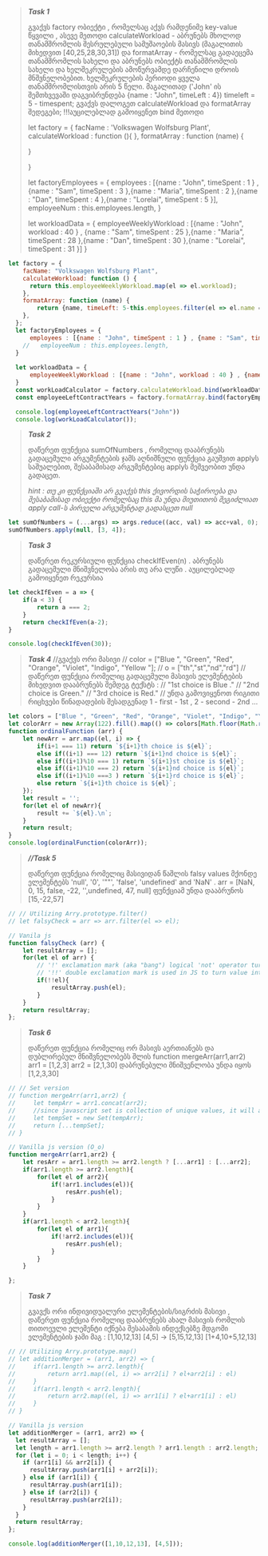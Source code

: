 > **_Task 1_**
> 
> გვაქვს factory ობიექტი , რომელსაც აქვს რამდენიმე key-value წყვილი ,
> ასევე მეთოდი calculateWorkload - აბრუნებს მხოლოდ თანამშრომლის შესრულებული სამუშაოების მასივს (მაგალითის მიხედვით [40,25,28,30,31])
> და formatArray - რომელსაც გადაეცემა თანამშრომლის სახელი და აბრუნებს ობიექტს თანამშრომლის სახელი და ხელშეკრულების ამოწურვამდე
> დარჩენილი დროის მნშვნელობებით. ხელშეკრულების პერიოდი ყველა თანამშრომლისთვის არის 5 წელი.
> მაგალითად ('John' ის შემთხვევაში დაგვიბრუნდება {name : "John", timeLeft : 4}) timeleft = 5 - timespent;
> გვაქვს
> დალოგეთ calculateWorkload და formatArray შედეგები;
> !!!აუცილებლად გამოიყენეთ bind მეთოდი
> 
> let factory = {
> facName : 'Volkswagen Wolfsburg Plant',
> calculateWorkload : function (){
> },
> formatArray : function (name) {
>
> }
>
> }
>
> let factoryEmployees = {
> employees : [{name : "John", timeSpent : 1 } , {name : "Sam", timeSpent : 3 },{name : "Maria", timeSpent : 2 },{name : "Dan", timeSpent : 4 },{name : "Lorelai", timeSpent : 5 }],
> employeeNum : this.employees.length,
> }
>
> let workloadData = {
> employeeWeeklyWorkload : [{name : "John", workload : 40 } , {name : "Sam", timeSpent : 25 },{name : "Maria", timeSpent : 28 },{name : "Dan", timeSpent : 30 },{name : "Lorelai", timeSpent : 31 }]
> }

```javascript
let factory = {
    facName: "Volkswagen Wolfsburg Plant",
    calculateWorkload: function () {
      return this.employeeWeeklyWorkload.map(el => el.workload);
    },
    formatArray: function (name) {
        return {name, timeLeft: 5-this.employees.filter(el => el.name === name)[0].timeSpent}
    },
  };
  let factoryEmployees = {
      employees : [{name : "John", timeSpent : 1 } , {name : "Sam", timeSpent : 3 },{name : "Maria", timeSpent : 2 },{name : "Dan", timeSpent : 4 },{name : "Lorelai", timeSpent : 5 }],
    //   employeeNum : this.employees.length,
  }
  
  let workloadData = {
      employeeWeeklyWorkload : [{name : "John", workload : 40 } , {name : "Sam", timeSpent : 25 },{name : "Maria", timeSpent : 28 },{name : "Dan", timeSpent : 30 },{name : "Lorelai", timeSpent : 31 }]
  }
  const workLoadCalculator = factory.calculateWorkload.bind(workloadData);
  const employeeLeftContractYears = factory.formatArray.bind(factoryEmployees);

  console.log(employeeLeftContractYears("John"))
  console.log(workLoadCalculator());
```

> **_Task 2_**
>
> 
> დაწერეთ ფუნქცია sumOfNumbers , რომელიც დააბრუნებს გადაცემული არგუმენტების ჯამს
> აღნიშნული ფუნქცია გაუშვით applyს საშუალებით, შესაბამისად არგუმენტებიც applyს მეშვეობით უნდა გადაცეთ.
>
> _hint : თუ კი ფუნქციაში არ გვაქვს this ქივორდის საჭიროება და შესაბამისად ობიექტი რომელსაც_
> _this მა უნდა მიუთითოს შეგიძლიათ apply call-ს პირველი არგუმენტად გადასცეთ null_
>
> 

```javascript
let sumOfNumbers = (...args) => args.reduce((acc, val) => acc+val, 0);
sumOfNumbers.apply(null, [3, 4]);
```

> **_Task 3_**
> 
> დაწერეთ რეკურსიული ფუნქცია checkIfEven(n) . აბრუნებს გადაცემული მნიშვნელობა
> არის თუ არა ლუწი . აუცილებლად გამოიყენეთ რეკურსია
>
> 

```javascript
let checkIfEven = a => {
    if(a < 3) {
        return a === 2;
    }
    return checkIfEven(a-2);
}

console.log(checkIfEven(30));
```

> **_Task 4_**
> //გვაქვს ორი მასივი
> // color = ["Blue ", "Green", "Red", "Orange", "Violet", "Indigo", "Yellow "];
> // o = ["th","st","nd","rd"]
> //დაწერეთ ფუნქცია რომელიც გადაცემული მასივის ელემენტების მიხედვით დააბრუნებს შემდეგ ტექსტს :
> // "1st choice is Blue ."
> // "2nd choice is Green."
> // "3rd choice is Red."
> // უნდა გამოვიყენოთ რიგითი რიცხვები წინადადების შესადგენად 1 - first - 1st , 2 - second - 2nd ...

```javascript
let colors = ["Blue ", "Green", "Red", "Orange", "Violet", "Indigo", "Yellow "];
let colorArr = new Array(122).fill().map(() => colors[Math.floor(Math.random()*colors.length)]);
function ordinalFunction (arr) {
    let newArr = arr.map((el, i) => {
        if(i+1 === 11) return `${i+1}th choice is ${el}`;
        else if((i+1) === 12) return `${i+1}nd choice is ${el}`;
        else if((i+1)%10 === 1) return `${i+1}st choice is ${el}`;
        else if((i+1)%10 === 2) return `${i+1}nd choice is ${el}`;
        else if((i+1)%10 ===3 ) return `${i+1}rd choice is ${el}`;
        else return `${i+1}th choice is ${el}`;
    });
    let result = '';
    for(let el of newArr){
        result += `${el}.\n`;
    }
    return result;
}
console.log(ordinalFunction(colorArr));
```

> **_//Task 5_**
> 
> დაწერეთ ფუნქცია რომელიც მასივიდან წაშლის falsy values მქონდე ელემენტებს 'null', '0', '""', 'false', 'undefined' and 'NaN' .
> arr = [NaN, 0, 15, false, -22, '',undefined, 47, null]
> ფუნქციამ უნდა დააბრუნოს [15,-22,57] 

```javascript
// // Utilizing Arry.prototype.filter()
// let falsyCheck = arr => arr.filter(el => el);

// Vanila js
function falsyCheck (arr) {
    let resultArray = [];
    for(let el of arr) {
        // '!' exclamation mark (aka "bang") logical 'not' operator turns 'true' to 'false' and vice versa
        // '!!' double exclamation mark is used in JS to turn value into boolean resulting in 'true' for truthy values and 'false' for falsy values
        if(!!el){
            resultArray.push(el);
        }
    }
    return resultArray;
};

```

> **_Task 6_**
> 
> დაწერეთ ფუნქცია რომელიც ორ მასივს აერთიანებს და დუბლირებულ მნიშვნელობებს შლის
> function mergeArr(arr1,arr2)
> arr1 = [1,2,3]
> arr2 = [2,1,30]
> დაბრუნებული მნიშვენლობა უნდა იყოს [1,2,3,30]

```javascript
// // Set version
// function mergeArr(arr1,arr2) {
//     let tempArr = arr1.concat(arr2);
//     //since javascript set is collection of unique values, it will automaticaly filter out merged array
//     let tempSet = new Set(tempArr);
//     return [...tempSet];
// }

// Vanilla js version (O_o)
function mergeArr(arr1,arr2) {
    let resArr = arr1.length >= arr2.length ? [...arr1] : [...arr2];
    if(arr1.length >= arr2.length){
        for(let el of arr2){
            if(!arr1.includes(el)){
                resArr.push(el);
            }
        }
    }
    if(arr1.length < arr2.length){
        for(let el of arr1){
            if(!arr2.includes(el)){
                resArr.push(el);
            }
        }
    }

};
```

> **_Task 7_**
> 
> გვავქს ორი ინდივიდუალური ელემენტების/სიგრძის მასივი , დაწერეთ ფუნქცია რომელიც დააბრუნებს ახალ მასივის
> რომლის თითოეული ელემენტი იქნება შესაბამის ინდექსებზე მდგომი ელემენტების ჯამი
> მაგ :
> [1,10,12,13] [4,5] -> [5,15,12,13]
> [1+4,10+5,12,13]
>
> 

```javascript
// // Utilizing Arry.prototype.map()
// let additionMerger = (arr1, arr2) => {
//     if(arr1.length >= arr2.length){
//         return arr1.map((el, i) => arr2[i] ? el+arr2[i] : el)
//     }
//     if(arr1.length < arr2.length){
//         return arr2.map((el, i) => arr1[i] ? el+arr1[i] : el)
//     }
// }

// Vanilla js version
let additionMerger = (arr1, arr2) => {
  let resultArray = [];
  let length = arr1.length >= arr2.length ? arr1.length : arr2.length;
  for (let i = 0; i < length; i++) {
    if (arr1[i] && arr2[i]) {
      resultArray.push(arr1[i] + arr2[i]);
    } else if (arr1[i]) {
      resultArray.push(arr1[i]);
    } else if (arr2[i]) {
      resultArray.push(arr2[i]);
    }
  }
  return resultArray;
};

console.log(additionMerger([1,10,12,13], [4,5]));
```

